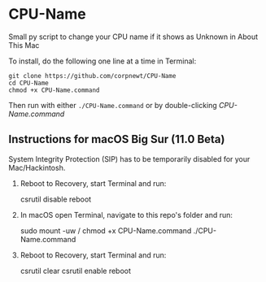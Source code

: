 # CPU-Name
Small py script to change your CPU name if it shows as Unknown in About This Mac

To install, do the following one line at a time in Terminal:

    git clone https://github.com/corpnewt/CPU-Name
    cd CPU-Name
    chmod +x CPU-Name.command
    
Then run with either `./CPU-Name.command` or by double-clicking *CPU-Name.command*

## Instructions for macOS Big Sur (11.0 Beta)
System Integrity Protection (SIP) has to be temporarily disabled for your Mac/Hackintosh.

1. Reboot to Recovery, start Terminal and run:

    csrutil disable
    reboot
    
3. In macOS open Terminal, navigate to this repo's folder and run:

    sudo mount -uw /
    chmod +x CPU-Name.command
    ./CPU-Name.command
   
4. Reboot to Recovery, start Terminal and run:

    csrutil clear
    csrutil enable
    reboot
